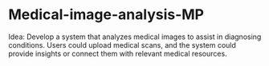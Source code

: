 # Medical-image-analysis-MP

Idea:
Develop a system that analyzes medical images to assist in diagnosing conditions. Users could upload medical scans, and the system could provide insights or connect them with relevant medical resources.
